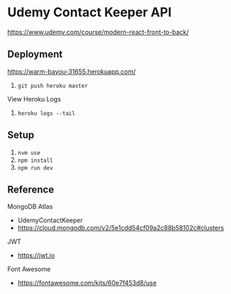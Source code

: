 # Udemy Contact Keeper API

<https://www.udemy.com/course/modern-react-front-to-back/>

## Deployment

<https://warm-bayou-31655.herokuapp.com/>

1. `git push heroku master`

View Heroku Logs

1. `heroku logs --tail`

## Setup

1. `nvm use`
2. `npm install`
3. `npm run dev`

## Reference

MongoDB Atlas

- UdemyContactKeeper
- <https://cloud.mongodb.com/v2/5e1cdd54cf09a2c88b58102c#clusters>

JWT

- <https://jwt.io>

Font Awesome

- <https://fontawesome.com/kits/60e7f453d8/use>
